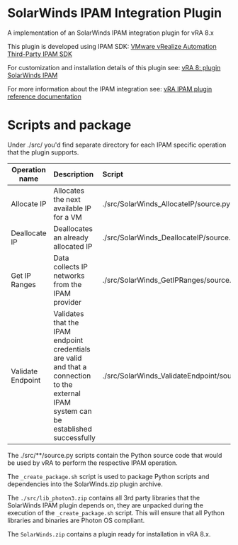 SolarWinds IPAM Integration Plugin
===================

A implementation of an SolarWinds IPAM integration plugin for vRA 8.x

This plugin is developed using IPAM SDK: [VMware vRealize Automation Third-Party IPAM SDK]

[VMware vRealize Automation Third-Party IPAM SDK]: https://code.vmware.com/web/sdk/1.1.0/vmware-vrealize-automation-third-party-ipam-sdk

For customization and installation details of this plugin see: [vRA 8: plugin SolarWinds IPAM]

[vRA 8: plugin SolarWinds IPAM]: https://as.zabedu.ru/virtual/vmware/vrealize/vra-solarwinds-ipam

For more information about the IPAM integration see: [vRA IPAM plugin reference documentation]

[vRA IPAM plugin reference documentation]: https://docs.vmware.com/en/vRealize-Automation/8.2/ipam_integration_contract_reqs.pdf

Scripts and package
===================

Under ./src/ you'd find separate directory for each IPAM specific operation that the plugin supports.

| Operation name              | Description                                                                                                                               | Script                                          |
| ----------------------------|:------------------------------------------------------------------------------------------------------------------------------------------|:------------------------------------------------|
| Allocate IP                 | Allocates the next available IP for a VM                                                                                                  | ./src/SolarWinds_AllocateIP/source.py         |
| Deallocate IP               | Deallocates an already allocated IP                                                                                                       | ./src/SolarWinds_DeallocateIP/source.py       |
| Get IP Ranges               | Data collects IP networks from the IPAM provider                                                                                          | ./src/SolarWinds_GetIPRanges/source.py       |
| Validate Endpoint           | Validates that the IPAM endpoint credentials are valid and that a connection to the external IPAM system can be established successfully  | ./src/SolarWinds_ValidateEndpoint/source.py   |

The ./src/\*\*/source.py scripts contain the Python source code that would be used by vRA to perform the respective IPAM operation.

The `_create_package.sh` script is used to package Python scripts and dependencies into the SolarWinds.zip plugin archive.

The `./src/lib_photon3.zip` contains all 3rd party libraries that the SolarWinds IPAM plugin depends on, they are unpacked during the execution of the `_create_package.sh` script. This will ensure that all Python libraries and binaries are Photon OS compliant.

The `SolarWinds.zip` contains a plugin ready for installation in vRA 8.x.
